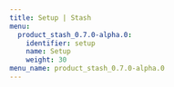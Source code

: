 ```yaml
---
title: Setup | Stash
menu:
  product_stash_0.7.0-alpha.0:
    identifier: setup
    name: Setup
    weight: 30
menu_name: product_stash_0.7.0-alpha.0
---
```

